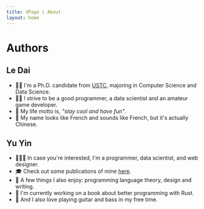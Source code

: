 ```yaml
---
title: VPage | About
layout: home
---
```


# Authors
## Le Dai<a href="https://github.com/lem0nle" target="_blank" rel="noopener noreferrer"><i-mi-attachment class="h-6"/></a>
- 👩‍🎓 I'm a Ph.D. candidate from [USTC](https://ustc.edu.cn), majoring in Computer Science and Data Science.
- 👩‍💻 I strive to be a good programmer, a data scientist and an amateur game developer.
- 🥸 My life motto is, _"stay cool and have fun"_.
- 🦆 My name looks like French and sounds like French, but it's actually Chinese.

## Yu Yin<a href="https://github.com/yxonic" target="_blank" rel="noopener noreferrer"><i-mi-attachment class="h-6"/></a>
- 👨🏻‍💻 In case you're interested, I'm a programmer, data scientist, and web designer.
- 🎓 Check out some publications of mine [here](https://base.ustc.edu.cn/publications).
- 🎨 A few things I also enjoy: programming language theory, design and writing.
- 📘 I'm currently working on a book about better programming with Rust.
- 🎸 And I also love playing guitar and bass in my free time.
